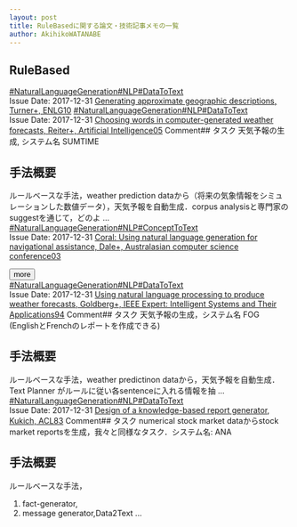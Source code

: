 ```yaml
---
layout: post
title: RuleBasedに関する論文・技術記事メモの一覧
author: AkihikoWATANABE
---
```

## RuleBased
<div class="visible-content">
<a class="button" href="articles/NaturalLanguageGeneration.html">#NaturalLanguageGeneration</a><a class="button" href="articles/NLP.html">#NLP</a><a class="button" href="articles/DataToText.html">#DataToText</a><br><span class="issue_date">Issue Date: 2017-12-31</span>
<a href="https://github.com/AkihikoWatanabe/paper_notes/issues/106">Generating approximate geographic descriptions, Turner+, ENLG10</a>
<a class="button" href="articles/NaturalLanguageGeneration.html">#NaturalLanguageGeneration</a><a class="button" href="articles/NLP.html">#NLP</a><a class="button" href="articles/DataToText.html">#DataToText</a><br><span class="issue_date">Issue Date: 2017-12-31</span>
<a href="https://github.com/AkihikoWatanabe/paper_notes/issues/103">Choosing words in computer-generated weather forecasts, Reiter+, Artificial Intelligence05</a>
<span class="snippet"><span>Comment</span>## タスク天気予報の生成, システム名 SUMTIME## 手法概要 ルールベースな手法，weather prediction dataから（将来の気象情報をシミュレーションした数値データ），天気予報を自動生成．corpus analysisと専門家のsuggestを通じて，どのよ ...</span>
<a class="button" href="articles/NaturalLanguageGeneration.html">#NaturalLanguageGeneration</a><a class="button" href="articles/NLP.html">#NLP</a><a class="button" href="articles/ConceptToText.html">#ConceptToText</a><br><span class="issue_date">Issue Date: 2017-12-31</span>
<a href="https://github.com/AkihikoWatanabe/paper_notes/issues/107">Coral: Using natural language generation for navigational assistance, Dale+, Australasian computer science conference03</a>
</div>
<button onclick="showMore(0)">more</button>

<div class="hidden-content">
<a class="button" href="articles/NaturalLanguageGeneration.html">#NaturalLanguageGeneration</a><a class="button" href="articles/NLP.html">#NLP</a><a class="button" href="articles/DataToText.html">#DataToText</a><br><span class="issue_date">Issue Date: 2017-12-31</span>
<a href="https://github.com/AkihikoWatanabe/paper_notes/issues/104">Using natural language processing to produce weather forecasts, Goldberg+, IEEE Expert: Intelligent Systems and Their Applications94</a>
<span class="snippet"><span>Comment</span>## タスク天気予報の生成，システム名 FOG (EnglishとFrenchのレポートを作成できる)## 手法概要ルールベースな手法，weather predictinon dataから，天気予報を自動生成．Text Planner がルールに従い各sentenceに入れる情報を抽 ...</span>
<a class="button" href="articles/NaturalLanguageGeneration.html">#NaturalLanguageGeneration</a><a class="button" href="articles/NLP.html">#NLP</a><a class="button" href="articles/DataToText.html">#DataToText</a><br><span class="issue_date">Issue Date: 2017-12-31</span>
<a href="https://github.com/AkihikoWatanabe/paper_notes/issues/105">Design of a knowledge-based report generator, Kukich, ACL83</a>
<span class="snippet"><span>Comment</span>## タスクnumerical stock market dataからstock market reportsを生成，我々と同様なタスク．システム名: ANA## 手法概要ルールベースな手法，1) fact-generator,2) message generator,Data2Text ...</span>
<button onclick="hideContent(0)" style="display: none;">hide</button>
</div>
